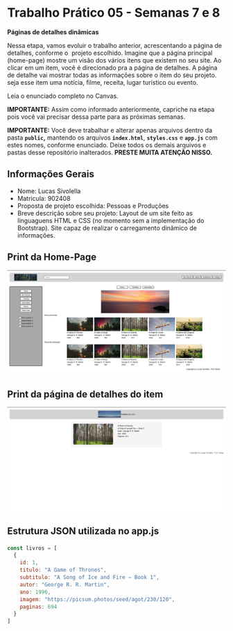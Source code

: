 # Trabalho Prático 05 - Semanas 7 e 8

**Páginas de detalhes dinâmicas**

Nessa etapa, vamos evoluir o trabalho anterior, acrescentando a página de detalhes, conforme o  projeto escolhido. Imagine que a página principal (home-page) mostre um visão dos vários itens que existem no seu site. Ao clicar em um item, você é direcionado pra a página de detalhes. A página de detalhe vai mostrar todas as informações sobre o item do seu projeto. seja esse item uma notícia, filme, receita, lugar turístico ou evento.

Leia o enunciado completo no Canvas. 

**IMPORTANTE:** Assim como informado anteriormente, capriche na etapa pois você vai precisar dessa parte para as próximas semanas. 

**IMPORTANTE:** Você deve trabalhar e alterar apenas arquivos dentro da pasta **`public`,** mantendo os arquivos **`index.html`**, **`styles.css`** e **`app.js`** com estes nomes, conforme enunciado. Deixe todos os demais arquivos e pastas desse repositório inalterados. **PRESTE MUITA ATENÇÃO NISSO.**

## Informações Gerais

- Nome: Lucas Sivolella
- Matricula: 902408
- Proposta de projeto escolhida: Pessoas e Produções
- Breve descrição sobre seu projeto: Layout de um site feito as linguaguens HTML e CSS (no momento sem a implementação do Bootstrap). Site capaz de realizar o carregamento dinâmico de informações.

## Print da Home-Page

![CSS Puro](public/img/print_home.png)

## Print da página de detalhes do item

![CSS Puro](public/img/print_detalhes.png)

## Estrutura JSON utilizada no app.js

```javascript
const livros = [
  {
    id: 1,
    titulo: "A Game of Thrones",
    subtitulo: "A Song of Ice and Fire — Book 1",
    autor: "George R. R. Martin",
    ano: 1996,
    imagem: "https://picsum.photos/seed/agot/230/120",
    paginas: 694
  }
]
```